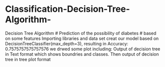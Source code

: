 # Classification-Decision-Tree-Algorithm-
Decision Tree Algorithm # Prediction of the possibility of diabetes # based on some features
Importing libraries and data set
creat our model based on DecisionTreeClassifier(max_depth=3), resulting in Accuracy: 0.7575757575757576
we drwed some plot including: 
Output of decision tree in Text format which shows boundries and classes. 
Then output of decision tree in tree plot format 
